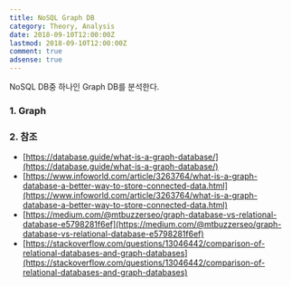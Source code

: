 ```yaml
---
title: NoSQL Graph DB
category: Theory, Analysis
date: 2018-09-10T12:00:00Z
lastmod: 2018-09-10T12:00:00Z
comment: true
adsense: true
---
```


NoSQL DB중 하나인 Graph DB를 분석한다.

### 1. Graph

### 2. 참조

* [https://database.guide/what-is-a-graph-database/](https://database.guide/what-is-a-graph-database/)
* [https://www.infoworld.com/article/3263764/what-is-a-graph-database-a-better-way-to-store-connected-data.html](https://www.infoworld.com/article/3263764/what-is-a-graph-database-a-better-way-to-store-connected-data.html)
* [https://medium.com/@mtbuzzerseo/graph-database-vs-relational-database-e5798281f6ef](https://medium.com/@mtbuzzerseo/graph-database-vs-relational-database-e5798281f6ef)
* [https://stackoverflow.com/questions/13046442/comparison-of-relational-databases-and-graph-databases](https://stackoverflow.com/questions/13046442/comparison-of-relational-databases-and-graph-databases)
